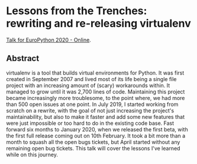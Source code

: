 # Lessons from the Trenches: rewriting and re-releasing virtualenv

[Talk for EuroPython 2020 - Online](https://ep2020.europython.eu/talks/D2SG8Vb-lessons-from-the-trenches-rewriting-and-re-releasing-virtualenv/).

## Abstract
virtualenv is a tool that builds virtual environments for Python. It was first created in September 2007 and lived most
of its life being a single file project with an increasing amount of (scary) workarounds within. It managed to grow
until it was 2,700 lines of code. Maintaining this project became increasingly more troublesome, to the point where, we
had more than 500 open issues at one point. In July 2019, I started working from scratch on a rewrite, with the goal of
not just increasing the project's maintainability, but also to make it faster and add some new features that were just
impossible or too hard to do in the existing code base. Fast forward six months to January 2020, when we released the
first beta, with the first full release coming out on 10th February. It took a bit more than a month to squash all the
open bugs tickets, but April started without any remaining open bug tickets. This talk will cover the lessons I've
learned while on this journey. 
     
